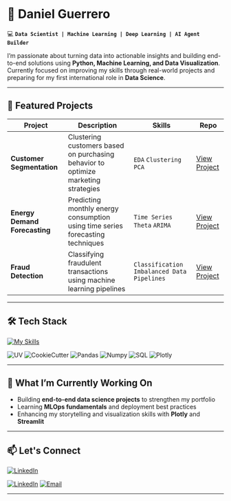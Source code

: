 # 🥃  Daniel Guerrero  

💻 **`Data Scientist | Machine Learning | Deep Learning | AI Agent Builder `** 

I’m passionate about turning data into actionable insights and building end-to-end solutions using **Python, Machine Learning, and Data Visualization**.  
Currently focused on improving my skills through real-world projects and preparing for my first international role in **Data Science**.

---

## 🚀 Featured Projects  

| Project | Description | Skills | Repo |
|--------|-------------|--------|------|
| **Customer Segmentation** | Clustering customers based on purchasing behavior to optimize marketing strategies | `EDA` `Clustering` `PCA` | [View Project](https://github.com/LilDaniel0/marketing-customer-segmentation) |
| **Energy Demand Forecasting** | Predicting monthly energy consumption using time series forecasting techniques | `Time Series` `Theta` `ARIMA` | [View Project](https://github.com/LilDaniel0/energy-demand-forecasting) |
| **Fraud Detection** | Classifying fraudulent transactions using machine learning pipelines | `Classification` `Imbalanced Data` `Pipelines` | [View Project](https://github.com/LilDaniel0/credit-fraud-detection) |

---

## 🛠️ Tech Stack  

[![My Skills](https://skillicons.dev/icons?i=python,tensorflow,sklearn,vscode,fastapi,supabase,postgresql,git,github&theme=dark)](https://skillicons.dev)

![UV](https://img.shields.io/badge/UV-Package%20Management-violet)
![CookieCutter](https://img.shields.io/badge/CookieCutter-Project%20Structure-yellow)
![Pandas](https://img.shields.io/badge/Pandas-EDA-lightblue)
![Numpy](https://img.shields.io/badge/Numpy-Numerical%20Analysis-green)
![SQL](https://img.shields.io/badge/SQL-Queries-yellow)
![Plotly](https://img.shields.io/badge/Plotly-Dashboards-purple)


---

## 📌 What I’m Currently Working On  

- Building **end-to-end data science projects** to strengthen my portfolio  
- Learning **MLOps fundamentals** and deployment best practices  
- Enhancing my storytelling and visualization skills with **Plotly** and **Streamlit**

---

## 📫 Let's Connect  

[![LinkedIn](https://skillicons.dev/icons?i=linkedin)](https://www.linkedin.com/in/daniel-guerrero-lildaniel/)

[![LinkedIn](https://img.shields.io/badge/LinkedIn-Daniel%20Guerrero-blue)](https://www.linkedin.com/in/daniel-guerrero-lildaniel/)
[![Email](https://img.shields.io/badge/Email-danielguerrero5402@proton.me-red)](mailto:danielguerrero5402@proton.me)

---
